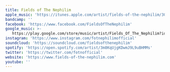 ```yaml
---
title: Fields of The Nephilim
apple_music: 'https://itunes.apple.com/artist/fields-of-the-nephilim/3022271'
bandcamp: ''
facebook: 'https://www.facebook.com/FieldsOfTheNephilim'
google_music: >-
   https://play.google.com/store/music/artist/Fields_Of_The_Nephilim?id=Aygpgz7pedv5xwkhj3jtfa2wboy
instagram: 'https://www.instagram.com/fotnephilimofficial'
soundcloud: 'https://soundcloud.com/fieldsofthenephilim'
spotify: 'https://open.spotify.com/artist/3m8KqUjgKDwmJ9L9uBHMMs'
twitter: 'https://twitter.com/fotnofficial'
website: 'https://www.fields-of-the-nephilim.com'
youtube: ''
---
```

